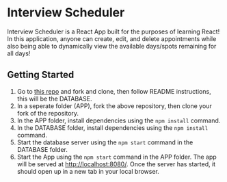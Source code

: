 # Interview Scheduler

Interview Scheduler is a React App built for the purposes of learning React! In this application, anyone can create, edit, and delete appointments while also being able to dynamically view the available days/spots remaining for all days!

## Getting Started

1. Go to [this repo](https://github.com/Janderson1924/scheduler-api) and fork and clone, then follow README instructions, this will be the DATABASE.
2. In a seperate folder (APP), fork the above repository, then clone your fork of the repository.
3. In the APP folder, install dependencies using the `npm install` command.
4. In the DATABASE folder, install dependencies using the `npm install` command.
5. Start the database server using the `npm start` command in the DATABASE folder.
6. Start the App using the `npm start` command in the APP folder. The app will be served at <http://localhost:8080/>. Once the server has started, it should open up in a new tab in your local browser.

